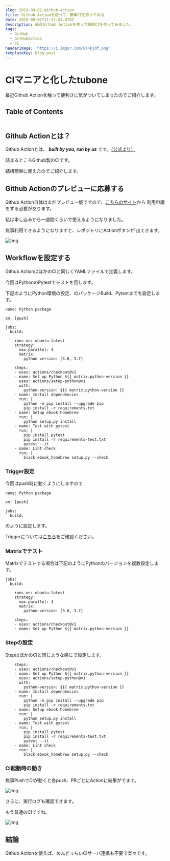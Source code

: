 ```yaml
---
slug: 2019-09-02-github-action
title: Github Actionを使って、簡単CIを作ってみる
date: 2019-09-02T11:33:53.870Z
description: 最近Github Actionを使って簡単CIを作ってみました。
tags:
  - GitHub
  - GitHubAction
  - CI
headerImage: 'https://i.imgur.com/6T4kjdf.png'
templateKey: blog-post
---
```

# CIマニアと化したtubone

最近Github Actionを触って便利さに気がついてしまったのでご紹介します。

## Table of Contents

```toc

```

## Github Actionとは？

Github Actionとは、 ***built by you, run by us*** です。[（公式より）](https://github.blog/2018-10-17-action-demos/)

詰まるところGithub製のCIです。

結構簡単に使えたのでご紹介します。

## Github Actionのプレビューに応募する

Github Action自体はまだプレビュー版ですので、[こちらのサイト](https://github.com/features/actions)から
利用申請をする必要があります。

私は申し込みから一週間くらいで使えるようになりました。

無事利用できるようになりますと、レポジトリにActionボタンが
出てきます。

![Img](https://i.imgur.com/ZYya5eA.png)

## Workflowを設定する

Github ActionはほかのCIと同じくYAMLファイルで定義します。

今回はPythonのPytestでテストを回します。

下記のようにPython環境の設定、のパッケージBuild、Pytestまでを設定します。

```yaml{numberLines: 1}
name: Python package

on: [push]

jobs:
  build:

    runs-on: ubuntu-latest
    strategy:
      max-parallel: 4
      matrix:
        python-version: [3.6, 3.7]

    steps:
    - uses: actions/checkout@v1
    - name: Set up Python ${{ matrix.python-version }}
      uses: actions/setup-python@v1
      with:
        python-version: ${{ matrix.python-version }}
    - name: Install dependencies
      run: |
        python -m pip install --upgrade pip
        pip install -r requirements.txt
    - name: Setup ebook-homebrew
      run: |
        python setup.py install
    - name: Test with pytest
      run: |
        pip install pytest
        pip install -r requirements-test.txt
        pytest --it
    - name: Lint check
      run: |
        black ebook_homebrew setup.py --check
```

### Trigger設定

今回はpush時に動くようにしますので

```yaml{numberLines: 1}{3}
name: Python package

on: [push]

jobs:
  build:

```

のように設定します。

Triggerについては[こちら](https://developer.github.com/actions/managing-workflows/workflow-configuration-options/)をご確認ください。

### Matrixでテスト

Matrixでテストする場合は下記のようにPythonのバージョンを複数設定します。

```yaml{numberLines: 5}{11,12}
jobs:
  build:

    runs-on: ubuntu-latest
    strategy:
      max-parallel: 4
      matrix:
        python-version: [3.6, 3.7]

    steps:
    - uses: actions/checkout@v1
    - name: Set up Python ${{ matrix.python-version }}
```

### Stepの設定

StepはほかのCIと同じような感じで設定します。

```yaml{numberLines: 14}
    steps:
    - uses: actions/checkout@v1
    - name: Set up Python ${{ matrix.python-version }}
      uses: actions/setup-python@v1
      with:
        python-version: ${{ matrix.python-version }}
    - name: Install dependencies
      run: |
        python -m pip install --upgrade pip
        pip install -r requirements.txt
    - name: Setup ebook-homebrew
      run: |
        python setup.py install
    - name: Test with pytest
      run: |
        pip install pytest
        pip install -r requirements-test.txt
        pytest --it
    - name: Lint check
      run: |
        black ebook_homebrew setup.py --check
```

### CI起動時の動き

無事PushでCIが動くと各push、PRごとにActionに結果がでます。

![Img](https://i.imgur.com/dVJdYdh.png)

さらに、実行ログも確認できます。

もう普通のCIですね。

![Img](https://i.imgur.com/6T4kjdf.png)

## 結論

Github Actionを使えば、めんどっちいCIサーバ連携も不要で楽々です。

